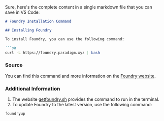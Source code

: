 Sure, here's the complete content in a single markdown file that you can save in VS Code:

```markdown
# Foundry Installation Command

## Installing Foundry

To install Foundry, you can use the following command:

```sh
curl -L https://foundry.paradigm.xyz | bash
```

### Source
You can find this command and more information on the [Foundry website](https://getfoundry.sh/).

### Additional Information

1. The website [getfoundry.sh](https://getfoundry.sh/) provides the command to run in the terminal.
2. To update Foundry to the latest version, use the following command:

```sh
foundryup
```
